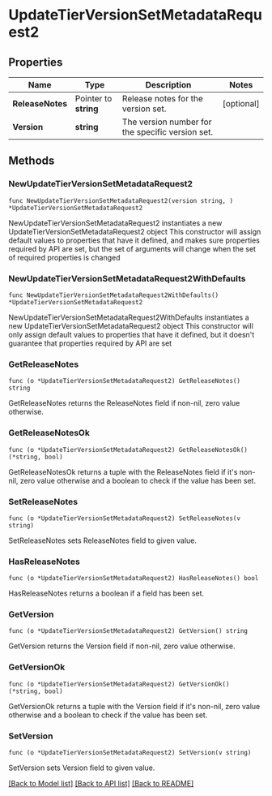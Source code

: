 # UpdateTierVersionSetMetadataRequest2

## Properties

Name | Type | Description | Notes
------------ | ------------- | ------------- | -------------
**ReleaseNotes** | Pointer to **string** | Release notes for the version set. | [optional] 
**Version** | **string** | The version number for the specific version set. | 

## Methods

### NewUpdateTierVersionSetMetadataRequest2

`func NewUpdateTierVersionSetMetadataRequest2(version string, ) *UpdateTierVersionSetMetadataRequest2`

NewUpdateTierVersionSetMetadataRequest2 instantiates a new UpdateTierVersionSetMetadataRequest2 object
This constructor will assign default values to properties that have it defined,
and makes sure properties required by API are set, but the set of arguments
will change when the set of required properties is changed

### NewUpdateTierVersionSetMetadataRequest2WithDefaults

`func NewUpdateTierVersionSetMetadataRequest2WithDefaults() *UpdateTierVersionSetMetadataRequest2`

NewUpdateTierVersionSetMetadataRequest2WithDefaults instantiates a new UpdateTierVersionSetMetadataRequest2 object
This constructor will only assign default values to properties that have it defined,
but it doesn't guarantee that properties required by API are set

### GetReleaseNotes

`func (o *UpdateTierVersionSetMetadataRequest2) GetReleaseNotes() string`

GetReleaseNotes returns the ReleaseNotes field if non-nil, zero value otherwise.

### GetReleaseNotesOk

`func (o *UpdateTierVersionSetMetadataRequest2) GetReleaseNotesOk() (*string, bool)`

GetReleaseNotesOk returns a tuple with the ReleaseNotes field if it's non-nil, zero value otherwise
and a boolean to check if the value has been set.

### SetReleaseNotes

`func (o *UpdateTierVersionSetMetadataRequest2) SetReleaseNotes(v string)`

SetReleaseNotes sets ReleaseNotes field to given value.

### HasReleaseNotes

`func (o *UpdateTierVersionSetMetadataRequest2) HasReleaseNotes() bool`

HasReleaseNotes returns a boolean if a field has been set.

### GetVersion

`func (o *UpdateTierVersionSetMetadataRequest2) GetVersion() string`

GetVersion returns the Version field if non-nil, zero value otherwise.

### GetVersionOk

`func (o *UpdateTierVersionSetMetadataRequest2) GetVersionOk() (*string, bool)`

GetVersionOk returns a tuple with the Version field if it's non-nil, zero value otherwise
and a boolean to check if the value has been set.

### SetVersion

`func (o *UpdateTierVersionSetMetadataRequest2) SetVersion(v string)`

SetVersion sets Version field to given value.



[[Back to Model list]](../README.md#documentation-for-models) [[Back to API list]](../README.md#documentation-for-api-endpoints) [[Back to README]](../README.md)


